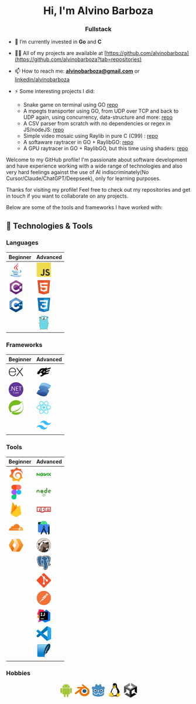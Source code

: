 <h1 align="center">Hi, I'm Alvino Barboza</h1>
<h3 align="center">Fullstack</h3>

- 🌳 I’m currently invested in **Go** and **C**

- 👨‍💻 All of my projects are available at [https://github.com/alvinobarboza](https://github.com/alvinobarboza?tab=repositories)

- 📫 How to reach me: **alvinobarboza@gmail.com** or [linkedin/alvinobarboza](https://linkedin.com/in/alvinobarboza)

- ⚡ Some interesting projects I did:
    - Snake game on terminal using GO [repo](https://github.com/alvinobarboza/snake)
    - A mpegts transporter using GO, from UDP over TCP and back to UDP again, using concurrency, data-structure and more: [repo](https://github.com/alvinobarboza/udp-tcp-udp)
    - A CSV parser from scratch with no dependencies or regex in JS/nodeJS: [repo](https://gist.github.com/alvinobarboza/61cfe68c90ff19a1ebb5e7dc2dc05fc7)
    - Simple video mosaic using Raylib in pure C (C99) : [repo](https://github.com/alvinobarboza/cmosaic)
    - A softaware raytracer in GO + RaylibGO: [repo](https://github.com/alvinobarboza/go-ray-demo)
    - A GPU raytracer in GO + RaylibGO, but this time using shaders: [repo](https://github.com/alvinobarboza/go-ray-gpu)

Welcome to my GitHub profile! I'm passionate about software development and have experience working with a wide range of technologies and also very hard feelings against the use of AI indiscriminately(No Cursor/Claude/ChatGPT/Deepseek), only for learning purposes.

Thanks for visiting my profile! Feel free to check out my repositories and get in touch if you want to collaborate on any projects.

Below are some of the tools and frameworks I have worked with:

## 🚀 Technologies & Tools

### Languages 

| Beginner | Advanced |
| -------- | -------- |
| <img src="https://raw.githubusercontent.com/alvinobarboza/alvinobarboza/main/icons/java-original.svg" alt="Java" width="40" height="40"/> | <img src="https://raw.githubusercontent.com/alvinobarboza/alvinobarboza/main/icons/javascript-original.svg" alt="JavaScript" width="40" height="40"/> |
| <img src="https://raw.githubusercontent.com/alvinobarboza/alvinobarboza/main/icons/csharp-original.svg" alt="C#" width="40" height="40"/> | <img src="https://raw.githubusercontent.com/alvinobarboza/alvinobarboza/main/icons/html5-original.svg" alt="HTML5" width="40" height="40"/> |
| <img src="https://raw.githubusercontent.com/alvinobarboza/alvinobarboza/main/icons/cplusplus-original.svg" alt="C++" width="40" height="40"/> | <img src="https://raw.githubusercontent.com/alvinobarboza/alvinobarboza/main/icons/css3-original.svg" alt="CSS3" width="40" height="40"/> |
|  | <img src="https://raw.githubusercontent.com/alvinobarboza/alvinobarboza/main/icons/go-original.svg" alt="Go" width="40" height="40"/> |

### Frameworks

| Beginner | Advanced |  
| -------- | -------- | 
| <img src="https://raw.githubusercontent.com/alvinobarboza/alvinobarboza/main/icons/express-original.svg" alt="Express.js" width="40" height="40"/> | <img src="https://raw.githubusercontent.com/alvinobarboza/alvinobarboza/main/icons/fastify-original.svg" alt="Fastify" width="40" height="40"/> | 
| <img src="https://raw.githubusercontent.com/alvinobarboza/alvinobarboza/main/icons/dotnetcore-original.svg" alt=".NET Core" width="40" height="40"/> | <img src="https://raw.githubusercontent.com/alvinobarboza/alvinobarboza/main/icons/solidjs-original.svg" alt="SolidJS" width="40" height="40"/> |
| <img src="https://raw.githubusercontent.com/alvinobarboza/alvinobarboza/main/icons/spring-original.svg" alt="Spring" width="40" height="40"/> | <img src="https://raw.githubusercontent.com/alvinobarboza/alvinobarboza/main/icons/react-original.svg" alt="React" width="40" height="40"/> |
|  | <img src="https://raw.githubusercontent.com/alvinobarboza/alvinobarboza/main/icons/tailwindcss-original.svg" alt="Tailwind CSS" width="40" height="40"/> |

### Tools 

| Beginner | Advanced |
| -------- | -------- |
| <img src="https://raw.githubusercontent.com/alvinobarboza/alvinobarboza/main/icons/grafana-original.svg" alt="Grafana" width="40" height="40"/> |<img src="https://raw.githubusercontent.com/alvinobarboza/alvinobarboza/main/icons/nginx-original.svg" alt="Nginx" width="40" height="40"/> |
| <img src="https://raw.githubusercontent.com/alvinobarboza/alvinobarboza/main/icons/figma-original.svg" alt="Figma" width="40" height="40"/> | <img src="https://raw.githubusercontent.com/alvinobarboza/alvinobarboza/main/icons/nodejs-plain-wordmark.svg" alt="Node.js" width="40" height="40"/> |
| <img src="https://raw.githubusercontent.com/alvinobarboza/alvinobarboza/main/icons/firebase-original.svg" alt="Firebase" width="40" height="40"/> | <img src="https://raw.githubusercontent.com/alvinobarboza/alvinobarboza/main/icons/npm-original-wordmark.svg" alt="npm" width="40" height="40"/> |
| <img src="https://raw.githubusercontent.com/alvinobarboza/alvinobarboza/main/icons/cloudflare-original.svg" alt="Cloudflare" width="40" height="40"/> | <img src="https://raw.githubusercontent.com/alvinobarboza/alvinobarboza/main/icons/androidstudio-original.svg" alt="Android Studio" width="40"/> |
| <img src="https://raw.githubusercontent.com/alvinobarboza/alvinobarboza/main/icons/cloudflareworkers-original.svg" alt="Cloudflare Workers" width="40" height="40"/> | <img src="https://raw.githubusercontent.com/alvinobarboza/alvinobarboza/main/icons/dbeaver-original.svg" alt="DBeaver" width="40" height="40"/> |
|  | <img src="https://raw.githubusercontent.com/alvinobarboza/alvinobarboza/main/icons/postgresql-original.svg" alt="PostgreSQL" width="40" heigh="40"/> |
|  | <img src="https://raw.githubusercontent.com/alvinobarboza/alvinobarboza/main/icons/git-original.svg" alt="Git" width="40" height="40"/> |
|  | <img src="https://raw.githubusercontent.com/alvinobarboza/alvinobarboza/main/icons/postman-original.svg" alt="Postman" width="40" height="40"/> |
|  | <img src="https://raw.githubusercontent.com/alvinobarboza/alvinobarboza/main/icons/intellij-original.svg" alt="IntelliJ IDEA" width="40" height="40"/> |
|  | <img src="https://raw.githubusercontent.com/alvinobarboza/alvinobarboza/main/icons/vscode-original.svg" alt="VSCode" width="40" height="40"/> |
|  | <img src="https://raw.githubusercontent.com/alvinobarboza/alvinobarboza/main/icons/sqlite-original.svg" alt="SQLite" width="40" height="40"/> |

### Hobbies
<p align="center">
  <img src="https://raw.githubusercontent.com/alvinobarboza/alvinobarboza/main/icons/android-original.svg" alt="Android" width="40" height="40"/> 
  <img src="https://raw.githubusercontent.com/alvinobarboza/alvinobarboza/main/icons/blender-original.svg" alt="Blender" width="40" height="40"/>
  <img src="https://raw.githubusercontent.com/alvinobarboza/alvinobarboza/main/icons/godot-original.svg" alt="Godot" width="40" height="40"/>
  <img src="https://raw.githubusercontent.com/alvinobarboza/alvinobarboza/main/icons/linux-original.svg" alt="Linux" width="40" height="40"/>
  <img src="https://raw.githubusercontent.com/alvinobarboza/alvinobarboza/main/icons/unity-original.svg" alt="Unity" width="40" height="40"/>
</p>

